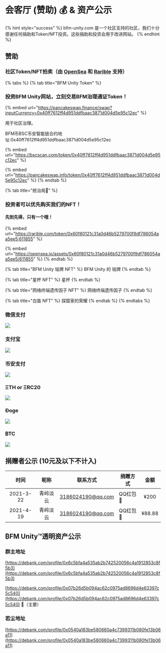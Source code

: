 # 会客厅 (赞助) 💰 & 资产公示

{% hint style="success" %}
bfm-unity.com 是一个社区支持的社区，我们十分感谢任何捐助和Token/NFT投资。这些捐助和投资会用于改进网站。
{% endhint %}

## 赞助

### 社区Token/NFT拍卖（由 [OpenSea](https://opensea.io/collections) 和 [Rarible](https://rarible.com/) 支持）

{% tabs %}
{% tab title="BFM Unity Token" %}
### 投资BFM Unity网站，立刻交易BFM治理通证Token！

{% embed url="https://pancakeswap.finance/swap?inputCurrency=0x40ff7612ff4d951ddfbaac3871d004d5e95c12ec" %}

用于社区治理。

BFM币BSC币安智能链合约地址:0x40ff7612ff4d951ddfbaac3871d004d5e95c12ec

{% embed url="https://bscscan.com/token/0x40ff7612ff4d951ddfbaac3871d004d5e95c12ec" %}

{% embed url="https://pancakeswap.info/token/0x40ff7612ff4d951ddfbaac3871d004d5e95c12ec" %}
{% endtab %}

{% tab title="统治局🚩" %}
### 投资者可以优先购买我们的NFT！

#### 先到先得，只有一个哦！

{% embed url="https://rarible.com/token/0x60f80121c31a0d46b5279700f9df786054aa5ee5:611855" %}

{% embed url="https://opensea.io/assets/0x60f80121c31a0d46b5279700f9df786054aa5ee5/611855" %}
{% endtab %}

{% tab title="BFM Unity 铭牌 NFT" %}
BFM Unity 的 铭牌
{% endtab %}

{% tab title="星杯 NFT" %}
星杯
{% endtab %}

{% tab title="网络终端遗传因子 NFT" %}
网络终端遗传因子
{% endtab %}

{% tab title="白笛 NFT" %}
探窟家的荣耀
{% endtab %}
{% endtabs %}

### 微信支付

![](../.gitbook/assets/1779F6A2493C2649CF67B84B11733D3F.jpg)

### 支付宝

![](../.gitbook/assets/9304DFD7A84917A2A1364F70E5E1C023.jpg)

### **币安支付**

![](../.gitbook/assets/6889C0C32015CAF05113720301000744.jpg)

### **Ξ**TH or **Ξ**RC20

![](../.gitbook/assets/Screenshot\_2020-03-25-11-16-44-118\_com.wallet.cry.png)

### Ðoge

![](../.gitbook/assets/881FCDBA81E2EB5AC727012F083991CB.jpg)

### ​₿TC

![](../.gitbook/assets/Screenshot\_2020-03-25-11-16-30-068\_com.wallet.cry.png)

## 捐赠者公示 (10元及以下不计入)

|     时间    |  昵称  |        联系方式       | 捐赠方式   |   金额   |
| :-------: | :--: | :---------------: | ------ | :----: |
| 2021-3-22 | 青岭淡云 | 3186024190@qq.com | QQ红包🧧 |  ¥200  |
| 2021-4-19 | 青岭淡云 | 3186024190@qq.com | QQ红包🧧 | ¥88.88 |

## ₿FM Unity™透明资产公示

### 群主地址

[https://debank.com/profile/0x6c5bfa4a535ab2b742520056c4a1912853c8f5b3](https://debank.com/profile/0x6c5bfa4a535ab2b742520056c4a1912853c8f5b3)

[https://debank.com/profile/0x07b26d5b094ac62c0975ad8696d4e63397c5c540](https://debank.com/profile/0x07b26d5b094ac62c0975ad8696d4e63397c5c540) 🚩（主要）

### 若尘地址

[https://debank.com/profile/0x0540a183be580660a4c7399311b080fe13b06a11](https://debank.com/profile/0x0540a183be580660a4c7399311b080fe13b06a11)
